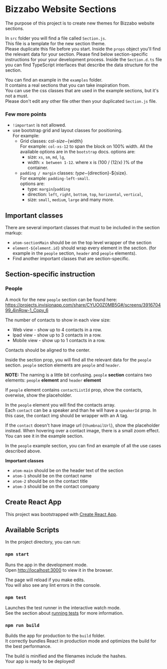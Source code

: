 # Bizzabo Website Sections

The purpose of this project is to create new themes for Bizzabo website sections.

In `src` folder you will find a file called `Section.js`.  
This file is a template for the new section theme.  
Please duplicate this file before you start.
Inside the `props` object you'll find the relevant data for your section. Please find below section-specific instructions for your your development process.
Inside the `Section.d.ts` file you can find TypeScript interfaces that describe the data structure for the section.

You can find an example in the `examples` folder.  
It contains a real sections that you can take inspiration from.  
You can use the css classes that are used in the example sections, but it's not a must.  
Please don't edit any other file other then your duplicated `Section.js` file.

### Few more points
- `!important` is not allowed.
- use bootstrap grid and layout classes for positioning.   
For example:
    - Grid classes: col-${size}-${width}  
    For example: `col-xs-12` to span the block on 100% width. 
    All the available options are in the `bootstrap` docs.
    options are: 
        - size: `xs`, `sm`, `md`, `lg`,
        - width: `x between 1-12`. where x is (100 / (12/x) )% of the container.
    - `padding / margin` classes: ${type}-${direction}-${size}.  
    For example: `padding-left-small`.  
    options are: 
        - type: `margin`/`padding`
        - direction: `left`, `right`, `bottom`, `top`, `horizontal`, `vertical`,
        - size: `small`, `medium`, `large`
    and many more.


## Important classes
There are several important classes that must to be included in the section markup:
- `atom-sectionMain` should be on the top level wrapper of the section  
- `element-${element.id}` should wrap every element in the section. (for example in the `people` section, `header` and `people` elements).
- Find another important classes that are section-specific.

## Section-specific instruction
### People
A mock for the new `people` section can be found here:
https://projects.invisionapp.com/share/CYUO0Z0MB5G#/screens/391670499_4inRow-1_Copy_6

The number of contacts to show in each view size:
- Web view - show up to 4 contacts in a row.
- Ipad view - show up to 3 contacts in a row.
- Mobile view - show up to 1 contacts in a row.

Contacts should be aligned to the center.

Inside the section prop, you will find all the relevant data for the `people` section.
`people` section elements are `people` and `header`.  
 
 **NOTE:** The naming is a little bit confusing. `people` **section** contains two elements: `people` **element** and `header` **element**  

 If `people` element contains `contactListId` prop, show the contacts, overwise, show the placeholder.  

 In the `people` element you will find the contacts array.  
 Each `contact` can be a speaker and than he will have a `speakerId` prop. In this case, the contact img should be wrapper with an A tag.  

If the `contact` doesn't have image url (`thumbnailUrl`), show the placeholder instead.
When hovering over a contact image, there is a small zoom effect. You can see it in the example section.

In the `people` example section, you can find an example of all the use cases described above.

**Important classes**
- `atom-main` should be on the header text of the section
- `atom-1` should be on the contact name
- `atom-2` should be on the contact title
- `atom-3` should be on the contact company

## Create React App

This project was bootstrapped with [Create React App](https://github.com/facebook/create-react-app).

## Available Scripts

In the project directory, you can run:

### `npm start`

Runs the app in the development mode.<br>
Open [http://localhost:3000](http://localhost:3000) to view it in the browser.

The page will reload if you make edits.<br>
You will also see any lint errors in the console.

### `npm test`

Launches the test runner in the interactive watch mode.<br>
See the section about [running tests](https://facebook.github.io/create-react-app/docs/running-tests) for more information.

### `npm run build`

Builds the app for production to the `build` folder.<br>
It correctly bundles React in production mode and optimizes the build for the best performance.

The build is minified and the filenames include the hashes.<br>
Your app is ready to be deployed!
